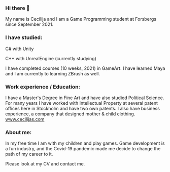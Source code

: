 ### Hi there 👋

My name is Cecilija and I am a Game Programming student at Forsbergs since September 2021.

### I have studied:

C# with Unity

C++ with UnrealEngine (currently studying) 

I have completed courses (10 weeks, 2021) in GameArt. 
I have learned Maya and I am currently to learning ZBrush as well.

### Work experience / Education:

I have a Master's Degree in Fine Art and have also studied Political Science. For many years I have worked with Intellectual Property at several patent offices here in Stockholm and have two own patents. I also have business experience, a company that designed mother & child clothing. www.cecilijas.com

### About me:

In my free time I am with my children and play games. Game development is a fun industry, and the Covid-19 pandemic made me decide to change the path of my career to it.

Please look at my CV and contact me.
